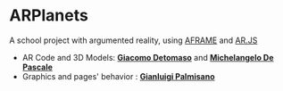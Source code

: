 # ARPlanets
A school project with argumented reality, using [AFRAME](https://aframe.io/) and [AR.JS](https://ar-js-org.github.io/AR.js/)

- AR Code and 3D Models: [**Giacomo Detomaso**](https://github.com/JakDet) and [**Michelangelo De Pascale**](https://github.com/MichelangeloDePascale02)
- Graphics and pages' behavior : [**Gianluigi Palmisano**](https://github.com/Gianlu01k)
